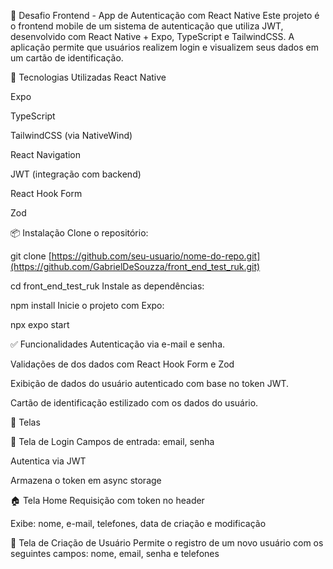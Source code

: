 📱 Desafio Frontend - App de Autenticação com React Native
Este projeto é o frontend mobile de um sistema de autenticação que utiliza JWT, desenvolvido com React Native + Expo, TypeScript e TailwindCSS. A aplicação permite que usuários realizem login e visualizem seus dados em um cartão de identificação.

🔧 Tecnologias Utilizadas
React Native

Expo

TypeScript

TailwindCSS (via NativeWind)

React Navigation

JWT (integração com backend)

React Hook Form

Zod

📦 Instalação
Clone o repositório:

git clone [https://github.com/seu-usuario/nome-do-repo.git](https://github.com/GabrielDeSouzza/front_end_test_ruk.git)

cd front_end_test_ruk
Instale as dependências:

npm install
Inicie o projeto com Expo:

npx expo start

✅ Funcionalidades
Autenticação via e-mail e senha.

Validações de dos dados com React Hook Form e Zod

Exibição de dados do usuário autenticado com base no token JWT.

Cartão de identificação estilizado com os dados do usuário.

📲 Telas

🔐 Tela de Login
Campos de entrada: email, senha

Autentica via JWT

Armazena o token em async storage

🏠 Tela Home
Requisição com token no header

Exibe: nome, e-mail, telefones, data de criação e modificação

📝 Tela de Criação de Usuário
Permite o registro de um novo usuário com os seguintes campos: 
nome, email, senha e telefones
